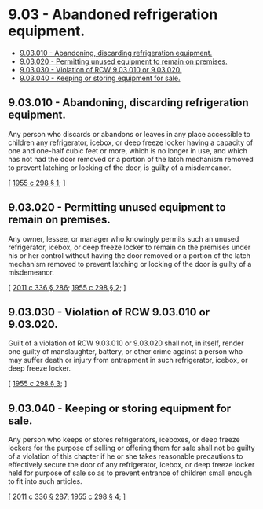 # 9.03 - Abandoned refrigeration equipment.
* [9.03.010 - Abandoning, discarding refrigeration equipment.](#903010---abandoning-discarding-refrigeration-equipment)
* [9.03.020 - Permitting unused equipment to remain on premises.](#903020---permitting-unused-equipment-to-remain-on-premises)
* [9.03.030 - Violation of RCW  9.03.010 or  9.03.020.](#903030---violation-of-rcw--903010-or--903020)
* [9.03.040 - Keeping or storing equipment for sale.](#903040---keeping-or-storing-equipment-for-sale)
## 9.03.010 - Abandoning, discarding refrigeration equipment.
Any person who discards or abandons or leaves in any place accessible to children any refrigerator, icebox, or deep freeze locker having a capacity of one and one-half cubic feet or more, which is no longer in use, and which has not had the door removed or a portion of the latch mechanism removed to prevent latching or locking of the door, is guilty of a misdemeanor.

\[ [1955 c 298 § 1](https://leg.wa.gov/CodeReviser/documents/sessionlaw/1955c298.pdf?cite=1955%20c%20298%20§%201); \]

## 9.03.020 - Permitting unused equipment to remain on premises.
Any owner, lessee, or manager who knowingly permits such an unused refrigerator, icebox, or deep freeze locker to remain on the premises under his or her control without having the door removed or a portion of the latch mechanism removed to prevent latching or locking of the door is guilty of a misdemeanor.

\[ [2011 c 336 § 286](https://lawfilesext.leg.wa.gov/biennium/2011-12/Pdf/Bills/Session%20Laws/Senate/5045.SL.pdf?cite=2011%20c%20336%20§%20286); [1955 c 298 § 2](https://leg.wa.gov/CodeReviser/documents/sessionlaw/1955c298.pdf?cite=1955%20c%20298%20§%202); \]

## 9.03.030 - Violation of RCW  9.03.010 or  9.03.020.
Guilt of a violation of RCW 9.03.010 or 9.03.020 shall not, in itself, render one guilty of manslaughter, battery, or other crime against a person who may suffer death or injury from entrapment in such refrigerator, icebox, or deep freeze locker.

\[ [1955 c 298 § 3](https://leg.wa.gov/CodeReviser/documents/sessionlaw/1955c298.pdf?cite=1955%20c%20298%20§%203); \]

## 9.03.040 - Keeping or storing equipment for sale.
Any person who keeps or stores refrigerators, iceboxes, or deep freeze lockers for the purpose of selling or offering them for sale shall not be guilty of a violation of this chapter if he or she takes reasonable precautions to effectively secure the door of any refrigerator, icebox, or deep freeze locker held for purpose of sale so as to prevent entrance of children small enough to fit into such articles.

\[ [2011 c 336 § 287](https://lawfilesext.leg.wa.gov/biennium/2011-12/Pdf/Bills/Session%20Laws/Senate/5045.SL.pdf?cite=2011%20c%20336%20§%20287); [1955 c 298 § 4](https://leg.wa.gov/CodeReviser/documents/sessionlaw/1955c298.pdf?cite=1955%20c%20298%20§%204); \]

